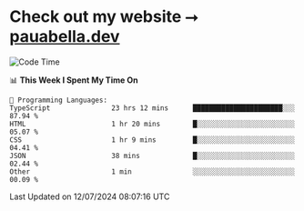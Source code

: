 # Check out my website ⭢ [pauabella.dev](https://pauabella.dev)

<!--START_SECTION:waka-->
![Code Time](http://img.shields.io/badge/Code%20Time-3%2C557%20hrs-blue)

📊 **This Week I Spent My Time On** 

```text
💬 Programming Languages: 
TypeScript               23 hrs 12 mins      ██████████████████████░░░   87.94 % 
HTML                     1 hr 20 mins        █░░░░░░░░░░░░░░░░░░░░░░░░   05.07 % 
CSS                      1 hr 9 mins         █░░░░░░░░░░░░░░░░░░░░░░░░   04.41 % 
JSON                     38 mins             █░░░░░░░░░░░░░░░░░░░░░░░░   02.44 % 
Other                    1 min               ░░░░░░░░░░░░░░░░░░░░░░░░░   00.09 % 
```


 Last Updated on 12/07/2024 08:07:16 UTC
<!--END_SECTION:waka-->

